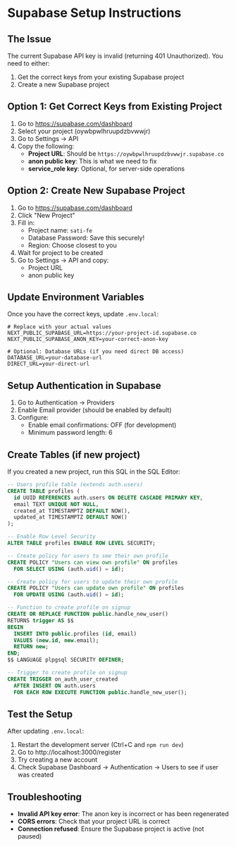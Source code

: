 # Supabase Setup Instructions

## The Issue

The current Supabase API key is invalid (returning 401 Unauthorized). You need to either:

1. Get the correct keys from your existing Supabase project
2. Create a new Supabase project

## Option 1: Get Correct Keys from Existing Project

1. Go to https://supabase.com/dashboard
2. Select your project (oywbpwlhruupdzbvwwjr)
3. Go to Settings → API
4. Copy the following:
   - **Project URL**: Should be `https://oywbpwlhruupdzbvwwjr.supabase.co`
   - **anon public key**: This is what we need to fix
   - **service_role key**: Optional, for server-side operations

## Option 2: Create New Supabase Project

1. Go to https://supabase.com/dashboard
2. Click "New Project"
3. Fill in:
   - Project name: `sati-fe`
   - Database Password: Save this securely!
   - Region: Choose closest to you
4. Wait for project to be created
5. Go to Settings → API and copy:
   - Project URL
   - anon public key

## Update Environment Variables

Once you have the correct keys, update `.env.local`:

```env
# Replace with your actual values
NEXT_PUBLIC_SUPABASE_URL=https://your-project-id.supabase.co
NEXT_PUBLIC_SUPABASE_ANON_KEY=your-correct-anon-key

# Optional: Database URLs (if you need direct DB access)
DATABASE_URL=your-database-url
DIRECT_URL=your-direct-url
```

## Setup Authentication in Supabase

1. Go to Authentication → Providers
2. Enable Email provider (should be enabled by default)
3. Configure:
   - Enable email confirmations: OFF (for development)
   - Minimum password length: 6

## Create Tables (if new project)

If you created a new project, run this SQL in the SQL Editor:

```sql
-- Users profile table (extends auth.users)
CREATE TABLE profiles (
  id UUID REFERENCES auth.users ON DELETE CASCADE PRIMARY KEY,
  email TEXT UNIQUE NOT NULL,
  created_at TIMESTAMPTZ DEFAULT NOW(),
  updated_at TIMESTAMPTZ DEFAULT NOW()
);

-- Enable Row Level Security
ALTER TABLE profiles ENABLE ROW LEVEL SECURITY;

-- Create policy for users to see their own profile
CREATE POLICY "Users can view own profile" ON profiles
  FOR SELECT USING (auth.uid() = id);

-- Create policy for users to update their own profile
CREATE POLICY "Users can update own profile" ON profiles
  FOR UPDATE USING (auth.uid() = id);

-- Function to create profile on signup
CREATE OR REPLACE FUNCTION public.handle_new_user()
RETURNS trigger AS $$
BEGIN
  INSERT INTO public.profiles (id, email)
  VALUES (new.id, new.email);
  RETURN new;
END;
$$ LANGUAGE plpgsql SECURITY DEFINER;

-- Trigger to create profile on signup
CREATE TRIGGER on_auth_user_created
  AFTER INSERT ON auth.users
  FOR EACH ROW EXECUTE FUNCTION public.handle_new_user();
```

## Test the Setup

After updating `.env.local`:

1. Restart the development server (Ctrl+C and `npm run dev`)
2. Go to http://localhost:3000/register
3. Try creating a new account
4. Check Supabase Dashboard → Authentication → Users to see if user was created

## Troubleshooting

- **Invalid API key error**: The anon key is incorrect or has been regenerated
- **CORS errors**: Check that your project URL is correct
- **Connection refused**: Ensure the Supabase project is active (not paused)
